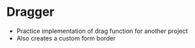# Dragger

* Practice implementation of drag function for another project
* Also creates a custom form border
